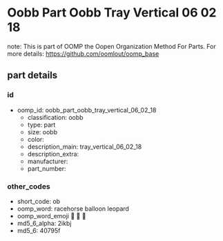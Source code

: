 # Oobb Part Oobb Tray Vertical 06 02 18  

note: This is part of OOMP the Oopen Organization Method For Parts. For more details: https://github.com/oomlout/oomp_base

##  part details





### id
* oomp_id: oobb_part_oobb_tray_vertical_06_02_18
  * classification: oobb
  * type: part
  * size: oobb
  * color: 
  * description_main: tray_vertical_06_02_18
  * description_extra: 
  * manufacturer: 
  * part_number: 

### other_codes
* short_code: ob
* oomp_word: racehorse balloon leopard
* oomp_word_emoji :racehorse: :balloon: :leopard:
* md5_6_alpha: 2ikbj
* md5_6: 40795f